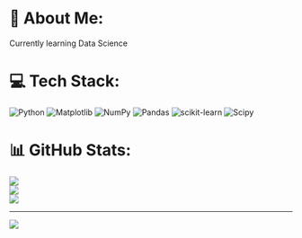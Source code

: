 # 💫 About Me:
Currently learning Data Science<br>


# 💻 Tech Stack:
![Python](https://img.shields.io/badge/python-3670A0?style=for-the-badge&logo=python&logoColor=ffdd54) ![Matplotlib](https://img.shields.io/badge/Matplotlib-%23ffffff.svg?style=for-the-badge&logo=Matplotlib&logoColor=black) ![NumPy](https://img.shields.io/badge/numpy-%23013243.svg?style=for-the-badge&logo=numpy&logoColor=white) ![Pandas](https://img.shields.io/badge/pandas-%23150458.svg?style=for-the-badge&logo=pandas&logoColor=white) ![scikit-learn](https://img.shields.io/badge/scikit--learn-%23F7931E.svg?style=for-the-badge&logo=scikit-learn&logoColor=white) ![Scipy](https://img.shields.io/badge/SciPy-%230C55A5.svg?style=for-the-badge&logo=scipy&logoColor=%white)
# 📊 GitHub Stats:
![](https://github-readme-stats.vercel.app/api?username=KnightKotOR&theme=vue&hide_border=false&include_all_commits=false&count_private=false)<br/>
![](https://github-readme-streak-stats.herokuapp.com/?user=KnightKotOR&theme=vue&hide_border=false)<br/>
![](https://github-readme-stats.vercel.app/api/top-langs/?username=KnightKotOR&theme=vue&hide_border=false&include_all_commits=false&count_private=false&layout=compact)

---
[![](https://visitcount.itsvg.in/api?id=KnightKotOR&icon=0&color=0)](https://visitcount.itsvg.in)

<!-- Proudly created with GPRM ( https://gprm.itsvg.in ) -->
